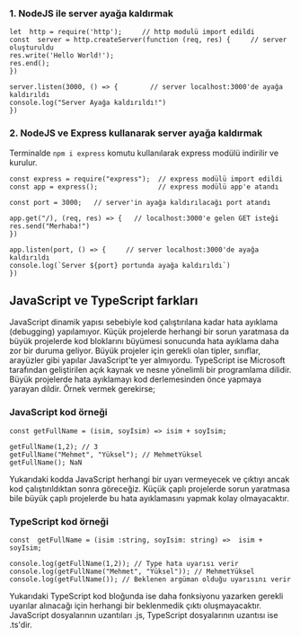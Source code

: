 ### 1. NodeJS ile server ayağa kaldırmak
```
let  http = require('http');     // http modulü import edildi
const  server = http.createServer(function (req, res) {     // server oluşturuldu
res.write('Hello World!');
res.end();
})

server.listen(3000, () => {        // server localhost:3000'de ayağa kaldırıldı 
console.log("Server Ayağa kaldırıldı!")
})

```

### 2. NodeJS ve Express kullanarak server ayağa kaldırmak
Terminalde `npm i express` komutu kullanılarak express modülü indirilir ve kurulur.
```
const express = require("express");  // express modülü import edildi
const app = express();               // express modülü app'e atandı

const port = 3000;   // server'in ayağa kaldırılacağı port atandı

app.get("/), (req, res) => {   // localhost:3000'e gelen GET isteği
res.send("Merhaba!")
})

app.listen(port, () => {     // server localhost:3000'de ayağa kaldırıldı
console.log(`Server ${port} portunda ayağa kaldırıldı`)
})
```

## JavaScript ve TypeScript farkları

JavaScript dinamik yapısı sebebiyle kod çalıştırılana kadar hata ayıklama (debugging) yapılamıyor. Küçük projelerde herhangi bir sorun yaratmasa da büyük projelerde kod bloklarını büyümesi sonucunda hata ayıklama daha zor bir duruma geliyor. Büyük projeler için gerekli olan tipler, sınıflar, arayüzler gibi yapılar JavaScript'te yer almıyordu.
TypeScript ise Microsoft tarafından geliştirilen açık kaynak ve nesne yönelimli bir programlama dilidir. Büyük projelerde hata ayıklamayı kod derlemesinden önce yapmaya yarayan dildir. Örnek vermek gerekirse; 

### JavaScript kod örneği
```
const getFullName = (isim, soyIsim) => isim + soyIsim;

getFullName(1,2); // 3
getFullName("Mehmet", "Yüksel"); // MehmetYüksel 
getFullName(); NaN

```
Yukarıdaki kodda JavaScript herhangi bir uyarı vermeyecek ve çıktıyı ancak kod çalıştırıldıktan sonra göreceğiz. Küçük çaplı projelerde sorun yaratmasa bile büyük çaplı projelerde bu hata ayıklamasını yapmak kolay olmayacaktır.

### TypeScript kod örneği
```
const  getFullName = (isim :string, soyIsim: string) =>  isim + soyIsim;

console.log(getFullName(1,2)); // Type hata uyarısı verir
console.log(getFullName("Mehmet", "Yüksel")); // MehmetYüksel
console.log(getFullName()); // Beklenen argüman olduğu uyarısını verir

```
Yukarıdaki TypeScript kod bloğunda ise daha fonksiyonu yazarken gerekli uyarılar alınacağı için herhangi bir beklenmedik çıktı oluşmayacaktır. JavaScript dosyalarının uzantıları .js, TypeScript dosyalarının uzantısı ise .ts'dir.

